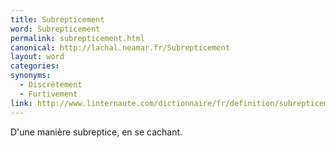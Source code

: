 ```yaml
---
title: Subrepticement
word: Subrepticement
permalink: subrepticement.html
canonical: http://lachal.neamar.fr/Subrepticement
layout: word
categories:
synonyms:
  - Discrètement
  - Furtivement
link: http://www.linternaute.com/dictionnaire/fr/definition/subrepticement/
---
```


D'une manière subreptice, en se cachant.

